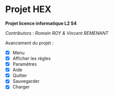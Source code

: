 # Projet HEX

**Projet licence informatique L2 S4**

*Contributors : Romain ROY & Vincent REMENANT*

Avancement du projet :

- [x] Menu
- [x] Afficher les règles
- [x] Paramètres
- [x] Aide
- [x] Quitter
- [x] Sauvegarder
- [x] Charger
